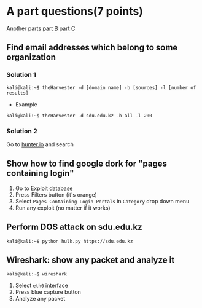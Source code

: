 # A part questions(7 points)
Another parts [part B](part3.md) [part C](part4.md)
 ## Find email addresses which belong to some organization
 ### Solution 1
 ```
 kali@kali:~$ theHarvester -d [domain name] -b [sources] -l [number of results]
 ```
 - Example
 ```
 kali@kali:~$ theHarvester -d sdu.edu.kz -b all -l 200
 ```
 ### Solution 2
 Go to [hunter.io](https://hunter.io) and search
 
 
## Show how to find google dork for "pages containing login"
1. Go to [Exploit database](https://exploit-db.com/google-hacking-database?)
2. Press Filters button (it's orange)
3. Select `Pages Containing Login Portals` in `Category` drop down menu
4. Run any exploit (no matter if it works) 
 
 
## Perform DOS attack on sdu.edu.kz
```
kali@kali:~$ python hulk.py https://sdu.edu.kz
```
## Wireshark: show any packet and analyze it
 ```
 kali@kali:~$ wireshark
 ```
 1. Select `eth0` interface
 2. Press blue capture button
 3. Analyze any packet
